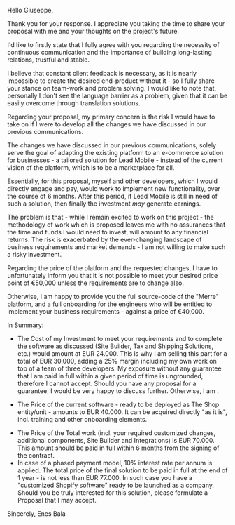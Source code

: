 Hello Giuseppe,

Thank you for your response. I appreciate you taking the time to share your proposal with me and your thoughts on the project's future.

I'd like to firstly state that I fully agree with you regarding the necessity of continuous communication and the importance of building long-lasting relations, trustful and stable. 

I believe that constant client feedback is necessary, as it is nearly impossible to create the desired end-product without it - so I fully share your stance on team-work and problem solving. I would like to note that, personally I don't see the language barrier as a problem, given that it can be easily overcome through translation solutions. 

Regarding your proposal, my primary concern is the risk I would have to take on if I were to develop all the changes we have discussed in our previous communications. 

The changes we have discussed in our previous communications, solely serve the goal of adapting the existing platform to an e-commerce solution for businesses - a tailored solution for Lead Mobile - instead of the current vision of the platform, which is to be a marketplace for all.

Essentially, for this proposal, myself and other developers, which I would directly engage and pay, would work to implement new functionality, over the course of 6 months. 
After this period, if Lead Mobile is still in need of such a solution, then finally the investment *may* generate earnings. 

The problem is that - while I remain excited to work on this project - the methodology of work which is proposed leaves me with no assurances that the time and funds I would need to invest, will amount to any financial returns. 
The risk is exacerbated by the ever-changing landscape of business requirements and market demands - I am not willing to make such a risky investment.

Regarding the price of the platform and the requested changes, I have to unfortunately inform you that it is not possible to meet your desired price point of €50,000 unless the requirements are to change also.

Otherwise, I am happy to provide you the full source-code of the "Merre" platform, and a full onboarding for the engineers who will be entitled to implement your business requirements - against a price of €40,000.

In Summary:
* The Cost of my Investment to meet your requirements and to complete the software as discussed (Site Builder, Tax and Shipping Solutions, etc.) would amount at EUR 24.000. This is why I am selling this part for a total of EUR 30.000, adding a 25% margin including my own work on top of a team of three developers.
My exposure without any guarantee that I am paid in full within a given period of time is ungrounded, therefore I cannot accept. Should you have any proposal for a guarantee, I would be very happy to discuss further. Otherwise, I am .
- The Price of the current software - ready to be deployed as The Shop entity/unit - amounts to EUR 40.000. It can be acquired directly "as it is", incl. training and other onboarding elements. 

* The Price of the Total work (incl. your required customized changes, additional components, Site Builder and Integrations) is EUR 70.000. This amount should be paid in full within 6 months from the signing of the contract. 
* In case of a phased payment model, 10% interest rate per annum is applied. The total price of the final solution to be paid in full at the end of 1 year - is not less than EUR 77.000. In such case you have a "customized Shopify software" ready to be launched as a company.
Should you be truly interested for this solution, please formulate a Proposal that I may accept.

Sincerely,
Enes Bala

